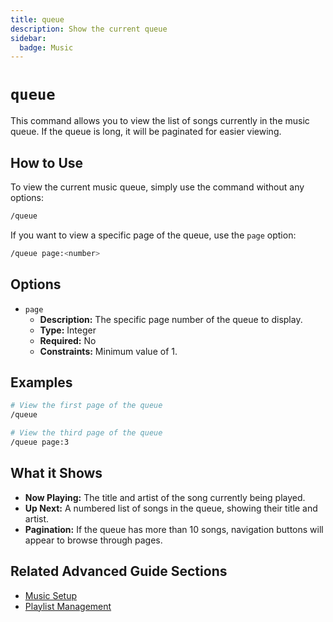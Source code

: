 ```yaml
---
title: queue
description: Show the current queue
sidebar:
  badge: Music
---
```


# `queue`

This command allows you to view the list of songs currently in the music queue. If the queue is long, it will be paginated for easier viewing.

## How to Use

To view the current music queue, simply use the command without any options:

```sh
/queue
```

If you want to view a specific page of the queue, use the `page` option:

```sh
/queue page:<number>
```

## Options

*   `page`
    *   **Description:** The specific page number of the queue to display.
    *   **Type:** Integer
    *   **Required:** No
    *   **Constraints:** Minimum value of 1.

## Examples

```sh
# View the first page of the queue
/queue

# View the third page of the queue
/queue page:3
```

## What it Shows

*   **Now Playing:** The title and artist of the song currently being played.
*   **Up Next:** A numbered list of songs in the queue, showing their title and artist.
*   **Pagination:** If the queue has more than 10 songs, navigation buttons will appear to browse through pages.

## Related Advanced Guide Sections

*   [Music Setup](/advanced-guide/music/setup)
*   [Playlist Management](/advanced-guide/music/playlists)